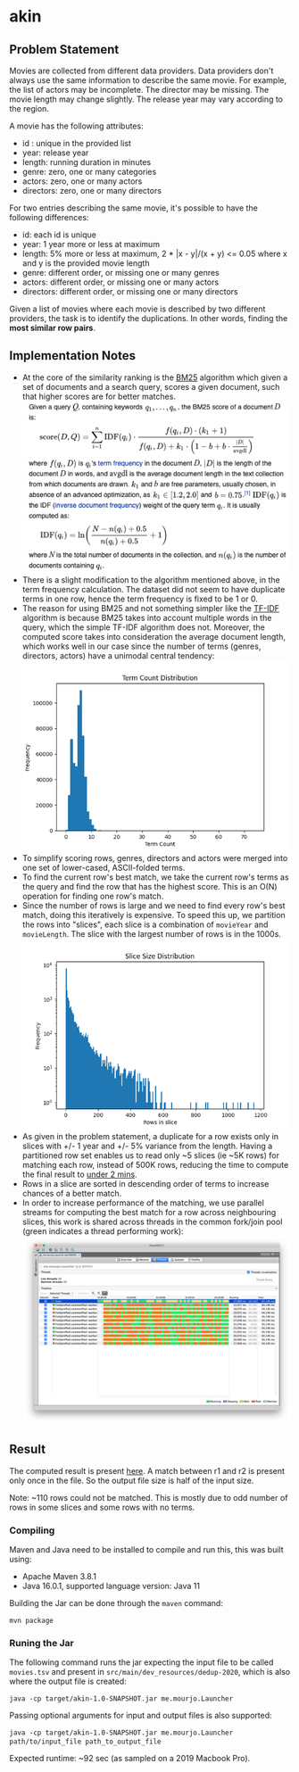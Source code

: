 # akin

## Problem Statement
Movies are collected from different data providers. Data providers don't always use the same information to describe
the same movie. For example, the list of actors may be incomplete. The director may be missing.
The movie length may change slightly. The release year may vary according to the region.

A movie has the following attributes:
- id : unique in the provided list
- year: release year
- length: running duration in minutes
- genre: zero, one or many categories
- actors: zero, one or many actors
- directors: zero, one or many directors

For two entries describing the same movie, it's possible to have the following differences:
- id: each id is unique
- year: 1 year more or less at maximum
- length: 5% more or less at maximum, 2 * |x - y|/(x + y) <= 0.05 where x and y is the provided movie length
- genre: different order, or missing one or many genres
- actors: different order, or missing one or many actors
- directors: different order, or missing one or many directors

Given a list of movies where each movie is described by two different providers, the task is to 
identify the duplications. In other words, finding the **most similar row pairs**.

## Implementation Notes

- At the core of the similarity ranking is the [BM25](https://en.wikipedia.org/wiki/Okapi_BM25) algorithm which given a set of documents and a search query, scores a given document, such that higher scores are for better matches.
  ![Wikipedia](src/main/dev_resources/dedup-2020/wikipedia_bm25.png)
- There is a slight modification to the algorithm mentioned above, in the term frequency calculation. The dataset did not seem to have duplicate terms in one row, hence the term frequency is fixed to be 1 or 0.
- The reason for using BM25 and not something simpler like the [TF-IDF](https://en.wikipedia.org/wiki/Tf–idf) algorithm is because BM25 takes into account multiple words in the query, which the simple TF-IDF algorithm does not. Moreover, the computed score takes into consideration the average document length, which works well in our case since the number of terms (genres, directors, actors) have a unimodal central tendency:
  ![](src/main/dev_resources/dedup-2020/term_count_frequency.png)
- To simplify scoring rows, genres, directors and actors were merged into one set of lower-cased, ASCII-folded terms.
- To find the current row's best match, we take the current row's terms as the query and find the row that has the highest score. This is an O(N) operation for finding one row's match. 
- Since the number of rows is large and we need to find every row's best match, doing this iteratively is expensive. To speed this up, we partition the rows into "slices", each slice is a combination of `movieYear` and `movieLength`. The slice with the largest number of rows is in the 1000s.
  ![](src/main/dev_resources/dedup-2020/slice_size.png)
- As given in the problem statement, a duplicate for a row exists only in slices with +/- 1 year and +/- 5% variance from the length. Having a partitioned row set enables us to read only ~5 slices (ie ~5K rows) for matching each row, instead of 500K rows, reducing the time to compute the final result to [under 2 mins](#runing-the-jar).
- Rows in a slice are sorted in descending order of terms to increase chances of a better match. 
- In order to increase performance of the matching, we use parallel streams for computing the best match for a row across neighbouring slices, this work is shared across threads in the common fork/join pool (green indicates a thread performing work):
  ![](src/main/dev_resources/dedup-2020/threads.png)

## Result
The computed result is present [here](src/main/dev_resources/dedup-2020/matches.tsv). A match between r1 and r2 is present only once in the file. So the output file size is half of the input size.

Note: ~110 rows could not be matched. This is mostly due to odd number of rows in some slices and some rows with no terms.

### Compiling 
Maven and Java need to be installed to compile and run this, this was built using:
- Apache Maven 3.8.1
- Java 16.0.1, supported language version: Java 11

Building the Jar can be done through the `maven` command:
```shell
mvn package
```

### Runing the Jar
The following command runs the jar expecting the input file to be called `movies.tsv` and present in `src/main/dev_resources/dedup-2020`, which is also where the output file is created:
```shell
java -cp target/akin-1.0-SNAPSHOT.jar me.mourjo.Launcher
```
Passing optional arguments for input and output files is also supported:

```shell
java -cp target/akin-1.0-SNAPSHOT.jar me.mourjo.Launcher path/to/input_file path_to_output_file
```

Expected runtime: ~92 sec (as sampled on a 2019 Macbook Pro).